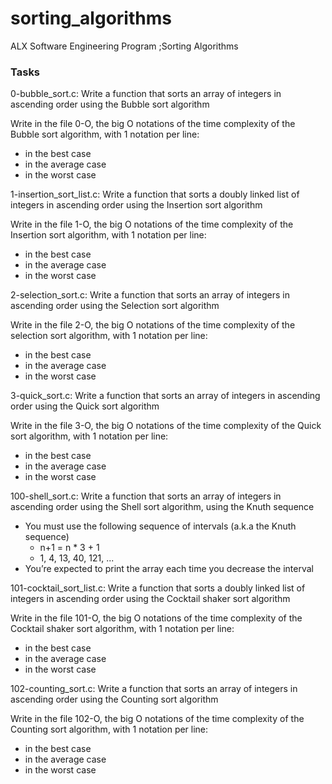 # sorting_algorithms
ALX Software Engineering Program ;Sorting Algorithms
<h3> Tasks</h3>
<p>0-bubble_sort.c: Write a function that sorts an array of integers in ascending order using the Bubble sort algorithm
<p>Write in the file 0-O, the big O notations of the time complexity of the Bubble sort algorithm, with 1 notation per line:
<ul>
<li>in the best case</li>
<li>in the average case</li>
<li>in the worst case</li></ul></p></p>
<p>1-insertion_sort_list.c: Write a function that sorts a doubly linked list of integers in ascending order using the Insertion sort algorithm
<p>Write in the file 1-O, the big O notations of the time complexity of the Insertion sort algorithm, with 1 notation per line:
<ul>
<li>in the best case</li>
<li>in the average case</li>
<li>in the worst case</li></ul></p></p>
<p>2-selection_sort.c: Write a function that sorts an array of integers in ascending order using the Selection sort algorithm
<p>Write in the file 2-O, the big O notations of the time complexity of the selection sort algorithm, with 1 notation per line:
<ul>
<li>in the best case</li>
<li>in the average case</li>
<li>in the worst case</li></ul></p>
</p>
<p>3-quick_sort.c: Write a function that sorts an array of integers in ascending order using the Quick sort algorithm
<p>Write in the file 3-O, the big O notations of the time complexity of the Quick sort algorithm, with 1 notation per line:
<ul>
<li>in the best case</li>
<li>in the average case</li>
<li>in the worst case</li></ul></p></p>
<p>100-shell_sort.c: Write a function that sorts an array of integers in ascending order using the Shell sort algorithm, using the Knuth sequence
<ul>
<li>You must use the following sequence of intervals (a.k.a the Knuth sequence)
  <ul><li>n+1 = n * 3 + 1</li>
    <li>1, 4, 13, 40, 121, ...</li>
 </li></ul>
<li>You’re expected to print the array each time you decrease the interval</li>
</ul></p>
<p>101-cocktail_sort_list.c: Write a function that sorts a doubly linked list of integers in ascending order using the Cocktail shaker sort algorithm
<p>Write in the file 101-O, the big O notations of the time complexity of the Cocktail shaker sort algorithm, with 1 notation per line:
<ul>
<li>in the best case</li>
<li>in the average case</li>
<li>in the worst case</li></ul></p></p>
<p>102-counting_sort.c: Write a function that sorts an array of integers in ascending order using the Counting sort algorithm
  <p>Write in the file 102-O, the big O notations of the time complexity of the Counting sort algorithm, with 1 notation per line:
<ul>
<li>in the best case</li>
<li>in the average case</li>
<li>in the worst case</li></ul></p>
</p>
